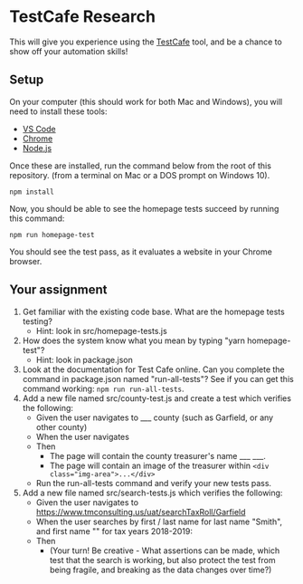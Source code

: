 TestCafe Research
===

This will give you experience using the [TestCafe](https://devexpress.github.io/testcafe/) tool, and be a chance to show off your automation skills!

Setup
---
On your computer (this should work for both Mac and Windows), you will need to install these tools:
* [VS Code](https://code.visualstudio.com/download)
* [Chrome](https://www.google.com/chrome/browser/)
* [Node.js](https://nodejs.org/en/download/)

Once these are installed, run the command below from the root of this repository. (from a terminal on Mac or a DOS prompt on Windows 10).

```
npm install
```

Now, you should be able to see the homepage tests succeed by running this command:

```
npm run homepage-test
```

You should see the test pass, as it evaluates a website in your Chrome browser.

Your assignment
---

1) Get familiar with the existing code base. What are the homepage tests testing?
    - Hint: look in src/homepage-tests.js
2) How does the system know what you mean by typing "yarn homepage-test"?
    - Hint: look in package.json
3) Look at the documentation for Test Cafe online. Can you complete the command in package.json named "run-all-tests"? See if you can get this command working: ```npm run run-all-tests```.
4) Add a new file named src/county-test.js and create a test which verifies the following:
    - Given the user navigates to ___ county (such as Garfield, or any other county)
    - When the user navigates
    - Then
        - The page will contain the county treasurer's name ___ ___.
        - The page will contain an image of the treasurer within ```<div class="img-area">...</div>```
    - Run the run-all-tests command and verify your new tests pass.
5) Add a new file named src/search-tests.js which verifies the following:
    - Given the user navigates to https://www.tmconsulting.us/uat/searchTaxRoll/Garfield
    - When the user searches by first / last name for last name "Smith", and first name "" for tax years 2018-2019:
    - Then
        - (Your turn! Be creative - What assertions can be made, which test that the search is working, but also protect the test from being fragile, and breaking as the data changes over time?)
